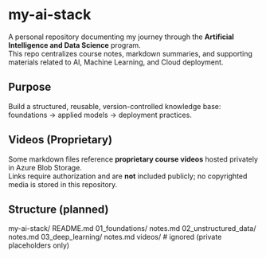 # my-ai-stack

A personal repository documenting my journey through the **Artificial Intelligence and Data Science** program.  
This repo centralizes course notes, markdown summaries, and supporting materials related to AI, Machine Learning, and Cloud deployment.

## Purpose
Build a structured, reusable, version-controlled knowledge base: foundations → applied models → deployment practices.

## Videos (Proprietary)
Some markdown files reference **proprietary course videos** hosted privately in Azure Blob Storage.  
Links require authorization and are **not** included publicly; no copyrighted media is stored in this repository.

## Structure (planned)
my-ai-stack/
README.md
01_foundations/
notes.md
02_unstructured_data/
notes.md
03_deep_learning/
notes.md
videos/ # ignored (private placeholders only)